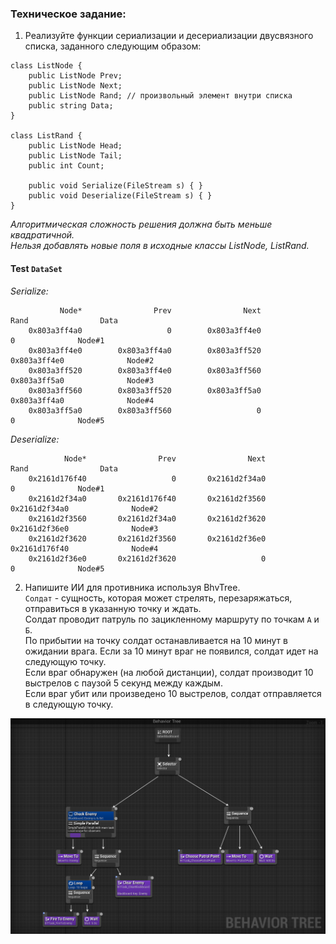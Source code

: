 ### Техническое задание:
1. Реализуйте функции сериализации и десериализации двусвязного списка, заданного следующим образом:
```
class ListNode {
    public ListNode Prev;
    public ListNode Next;
    public ListNode Rand; // произвольный элемент внутри списка
    public string Data;
}

class ListRand {
    public ListNode Head;
    public ListNode Tail;
    public int Count;
    
    public void Serialize(FileStream s) { }
    public void Deserialize(FileStream s) { }
}
```

*Алгоритмическая сложность решения должна быть меньше квадратичной.*\
*Нельзя добавлять новые поля в исходные классы ListNode, ListRand.*

#### Test `DataSet`
*Serialize:*
```
           Node*                Prev                Next                Rand                Data
    0x803a3ff4a0                   0        0x803a3ff4e0                   0              Node#1
    0x803a3ff4e0        0x803a3ff4a0        0x803a3ff520        0x803a3ff4e0              Node#2
    0x803a3ff520        0x803a3ff4e0        0x803a3ff560        0x803a3ff5a0              Node#3
    0x803a3ff560        0x803a3ff520        0x803a3ff5a0        0x803a3ff4a0              Node#4
    0x803a3ff5a0        0x803a3ff560                   0                   0              Node#5
```
*Deserialize:*
```
            Node*                Prev                Next                Rand                Data
    0x2161d176f40                   0       0x2161d2f34a0                   0              Node#1
    0x2161d2f34a0       0x2161d176f40       0x2161d2f3560       0x2161d2f34a0              Node#2
    0x2161d2f3560       0x2161d2f34a0       0x2161d2f3620       0x2161d2f36e0              Node#3
    0x2161d2f3620       0x2161d2f3560       0x2161d2f36e0       0x2161d176f40              Node#4
    0x2161d2f36e0       0x2161d2f3620                   0                   0              Node#5
```

2. Напишите ИИ для противника используя BhvTree.\
`Солдат` - сущность, которая может стрелять, перезаряжаться, отправиться в указанную точку и ждать.\
Солдат проводит патруль по зацикленному маршруту по точкам `А` и `Б`.\
По прибытии на точку солдат останавливается на 10 минут в ожидании врага. Если за 10 минут враг не появился, солдат идет на следующую точку.\
Если враг обнаружен (на любой дистанции), солдат производит 10 выстрелов с паузой 5 секунд между каждым.\
Если враг убит или произведено 10 выстрелов, солдат отправляется в следующую точку.

![Enemy Behavior Tree](.readme/BehaviorTree.png)